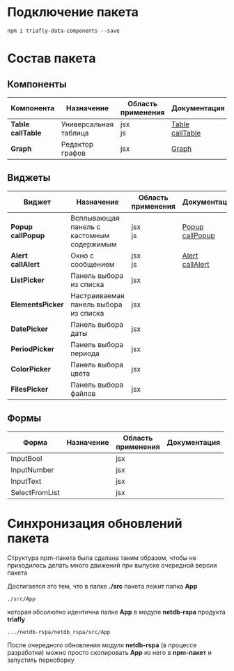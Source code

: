 # Подключение пакета

    npm i triafly-data-components --save

# Состав пакета
## Компоненты

| **Компонента**                  | Назначение            | Область<br/>применения | Документация                                                        |
|-----------------------------|-----------------------|------------------------|---------------------------------------------------------------------|
| **Table**<br/>**callTable** | Универсальная таблица | jsx<br/>js             | [Table<br/>callTable](src/App/components/Table/doc/TABLE.md#TABLE) |
| **Graph**                    | Редактор графов       | jsx                    |           [Graph](src/App/components/Graph/doc/GRAPH.md#GRAPH)                                                          |

## Виджеты

| **Виджет**                    | Назначение                                 | Область<br/>применения | Документация                                                    |
|-------------------------------|--------------------------------------------|------------------------|-----------------------------------------------------------------|
| **Popup**<br/>**callPopup**   | Всплывающая панель с кастомным содержимым      | jsx<br/>js  | [Popup<br/>callPopup](src/App/widgets/Popup/doc/POPUP.md#POPUP) |
| **Alert**<br/>**callAlert**   | Окно с сообщением                          | jsx<br/>js  | [Alert<br/>callAlert](src/App/widgets/Alert/doc/ALERT.md#ALERT) |
| **ListPicker**                | Панель выбора из списка                    |  jsx  |                                                                 |
| **ElementsPicker**            | Настраиваемая панель выбора из списка      |  jsx  |                                                                 |
| **DatePicker**                | Панель выбора даты                         |  jsx  |                                                                 |
| **PeriodPicker**              | Панель выбора периода                      |  jsx  |                                                                 |
| **ColorPicker**               | Панель выбора цвета                        |  jsx  |                                                                 |
| **FilesPicker**               | Панель выбора файлов                       |  jsx  |                                                                 |

## Формы
| **Форма**                     | Назначение                                 | Область<br/>применения | Документация                                                        |
|-------------------------------|--------------------------------------------|------------------------|---------------------------------------------------------------------|
| InputBool   |      | jsx |  |
| InputNumber   |      | jsx |  |
| InputText   |      | jsx |  |
| SelectFromList   |      | jsx |  |


# Синхронизация обновлений пакета

Структура npm-пакета была сделана таким образом, чтобы
не приходилось делать много движений при выпуске очередной версии пакета

Достигается это тем, что в папке **./src** пакета лежит папка **App**

    ./src/App

которая
абсолютно идентична папке **App** в модуле **netdb-rspa** продукта **triafly**

    .../netdb-rspa/netdb_rspa/src/App

После очередного обновления модуля **netdb-rspa** (в процессе разработки)
можно просто скопировать **App** из него в **npm-пакет** и запустить пересборку



